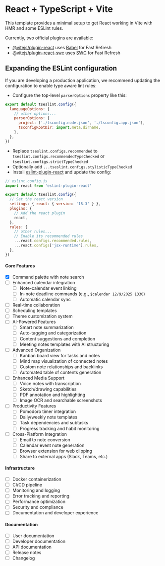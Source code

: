 # React + TypeScript + Vite

This template provides a minimal setup to get React working in Vite with HMR and some ESLint rules.

Currently, two official plugins are available:

- [@vitejs/plugin-react](https://github.com/vitejs/vite-plugin-react/blob/main/packages/plugin-react/README.md) uses [Babel](https://babeljs.io/) for Fast Refresh
- [@vitejs/plugin-react-swc](https://github.com/vitejs/vite-plugin-react-swc) uses [SWC](https://swc.rs/) for Fast Refresh

## Expanding the ESLint configuration

If you are developing a production application, we recommend updating the configuration to enable type aware lint rules:

- Configure the top-level `parserOptions` property like this:

```js
export default tseslint.config({
  languageOptions: {
    // other options...
    parserOptions: {
      project: ['./tsconfig.node.json', './tsconfig.app.json'],
      tsconfigRootDir: import.meta.dirname,
    },
  },
})
```

- Replace `tseslint.configs.recommended` to `tseslint.configs.recommendedTypeChecked` or `tseslint.configs.strictTypeChecked`
- Optionally add `...tseslint.configs.stylisticTypeChecked`
- Install [eslint-plugin-react](https://github.com/jsx-eslint/eslint-plugin-react) and update the config:

```js
// eslint.config.js
import react from 'eslint-plugin-react'

export default tseslint.config({
  // Set the react version
  settings: { react: { version: '18.3' } },
  plugins: {
    // Add the react plugin
    react,
  },
  rules: {
    // other rules...
    // Enable its recommended rules
    ...react.configs.recommended.rules,
    ...react.configs['jsx-runtime'].rules,
  },
})
```

#### Core Features

- [X] Command palette with note search
- [ ] Enhanced calendar integration
  - [ ] Note-calendar event linking
  - [ ] In-note deadline commands (e.g., `$calendar 12/9/2025 1330`)
  - [ ] Automatic calendar sync
- [ ] Real-time collaboration
- [ ] Scheduling templates
- [ ] Theme customization system
- [ ] AI-Powered Features
  - [ ] Smart note summarization
  - [ ] Auto-tagging and categorization
  - [ ] Content suggestions and completion
  - [ ] Meeting notes templates with AI structuring
- [ ] Advanced Organization
  - [ ] Kanban board view for tasks and notes
  - [ ] Mind map visualization of connected notes
  - [ ] Custom note relationships and backlinks
  - [ ] Automated table of contents generation
- [ ] Enhanced Media Support
  - [ ] Voice notes with transcription
  - [ ] Sketch/drawing capabilities
  - [ ] PDF annotation and highlighting
  - [ ] Image OCR and searchable screenshots
- [ ] Productivity Features
  - [ ] Pomodoro timer integration
  - [ ] Daily/weekly note templates
  - [ ] Task dependencies and subtasks
  - [ ] Progress tracking and habit monitoring
- [ ] Cross-Platform Integration
  - [ ] Email to note conversion
  - [ ] Calendar event note generation
  - [ ] Browser extension for web clipping
  - [ ] Share to external apps (Slack, Teams, etc.)

#### Infrastructure

- [ ] Docker containerization
- [ ] CI/CD pipeline
- [ ] Monitoring and logging
- [ ] Error tracking and reporting
- [ ] Performance optimization
- [ ] Security and compliance
- [ ] Documentation and developer experience

#### Documentation

- [ ] User documentation
- [ ] Developer documentation
- [ ] API documentation
- [ ] Release notes
- [ ] Changelog
